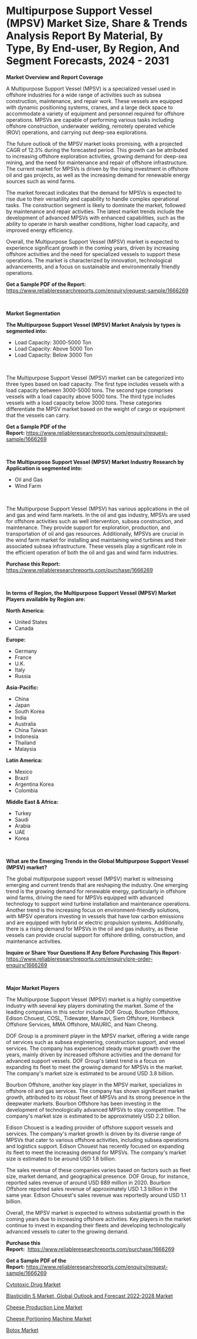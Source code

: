 <p><h1>Multipurpose Support Vessel (MPSV) Market Size, Share & Trends Analysis Report By Material, By Type, By End-user, By Region, And Segment Forecasts, 2024 - 2031</h1></p><p><strong>Market Overview and Report Coverage</strong></p>
<p><p>A Multipurpose Support Vessel (MPSV) is a specialized vessel used in offshore industries for a wide range of activities such as subsea construction, maintenance, and repair work. These vessels are equipped with dynamic positioning systems, cranes, and a large deck space to accommodate a variety of equipment and personnel required for offshore operations. MPSVs are capable of performing various tasks including offshore construction, underwater welding, remotely operated vehicle (ROV) operations, and carrying out deep-sea explorations.</p><p>The future outlook of the MPSV market looks promising, with a projected CAGR of 12.3% during the forecasted period. This growth can be attributed to increasing offshore exploration activities, growing demand for deep-sea mining, and the need for maintenance and repair of offshore infrastructure. The current market for MPSVs is driven by the rising investment in offshore oil and gas projects, as well as the increasing demand for renewable energy sources such as wind farms.</p><p>The market forecast indicates that the demand for MPSVs is expected to rise due to their versatility and capability to handle complex operational tasks. The construction segment is likely to dominate the market, followed by maintenance and repair activities. The latest market trends include the development of advanced MPSVs with enhanced capabilities, such as the ability to operate in harsh weather conditions, higher load capacity, and improved energy efficiency.</p><p>Overall, the Multipurpose Support Vessel (MPSV) market is expected to experience significant growth in the coming years, driven by increasing offshore activities and the need for specialized vessels to support these operations. The market is characterized by innovation, technological advancements, and a focus on sustainable and environmentally friendly operations.</p></p>
<p><strong>Get a Sample PDF of the Report:</strong> <a href="https://www.reliableresearchreports.com/enquiry/request-sample/1666269">https://www.reliableresearchreports.com/enquiry/request-sample/1666269</a></p>
<p>&nbsp;</p>
<p><strong>Market Segmentation</strong></p>
<p><strong>The Multipurpose Support Vessel (MPSV) Market Analysis by types is segmented into:</strong></p>
<p><ul><li>Load Capacity: 3000-5000 Ton</li><li>Load Capacity: Above 5000 Ton</li><li>Load Capacity: Below 3000 Ton</li></ul></p>
<p>&nbsp;</p>
<p><p>The Multipurpose Support Vessel (MPSV) market can be categorized into three types based on load capacity. The first type includes vessels with a load capacity between 3000-5000 tons. The second type comprises vessels with a load capacity above 5000 tons. The third type includes vessels with a load capacity below 3000 tons. These categories differentiate the MPSV market based on the weight of cargo or equipment that the vessels can carry.</p></p>
<p><strong>Get a Sample PDF of the Report:</strong>&nbsp;<a href="https://www.reliableresearchreports.com/enquiry/request-sample/1666269">https://www.reliableresearchreports.com/enquiry/request-sample/1666269</a></p>
<p>&nbsp;</p>
<p><strong>The Multipurpose Support Vessel (MPSV) Market Industry Research by Application is segmented into:</strong></p>
<p><ul><li>Oil and Gas</li><li>Wind Farm</li></ul></p>
<p>&nbsp;</p>
<p><p>The Multipurpose Support Vessel (MPSV) has various applications in the oil and gas and wind farm markets. In the oil and gas industry, MPSVs are used for offshore activities such as well intervention, subsea construction, and maintenance. They provide support for exploration, production, and transportation of oil and gas resources. Additionally, MPSVs are crucial in the wind farm market for installing and maintaining wind turbines and their associated subsea infrastructure. These vessels play a significant role in the efficient operation of both the oil and gas and wind farm industries.</p></p>
<p><strong>Purchase this Report:</strong>&nbsp; <a href="https://www.reliableresearchreports.com/purchase/1666269">https://www.reliableresearchreports.com/purchase/1666269</a></p>
<p>&nbsp;</p>
<p><strong>In terms of Region, the Multipurpose Support Vessel (MPSV) Market Players available by Region are:</strong></p>
<p>
    <p> <strong> North America: </strong>
        <ul>
            <li>United States</li>
            <li>Canada</li>
        </ul>
        </p> 
    <p> <strong> Europe: </strong>
        <ul>
            <li>Germany</li>
            <li>France</li>
            <li>U.K.</li>
            <li>Italy</li>
            <li>Russia</li>
        </ul>
        </p> 
    <p> <strong> Asia-Pacific: </strong>
        <ul>
            <li>China</li>
            <li>Japan</li>
            <li>South Korea</li>
            <li>India</li>
            <li>Australia</li>
            <li>China Taiwan</li>
            <li>Indonesia</li>
            <li>Thailand</li>
            <li>Malaysia</li>
        </ul>
        </p> 
    <p> <strong> Latin America: </strong>
        <ul>
            <li>Mexico</li>
            <li>Brazil</li>
            <li>Argentina Korea</li>
            <li>Colombia</li>
        </ul>
        </p> 
    <p> <strong> Middle East & Africa: </strong>
        <ul>
            <li>Turkey</li>
            <li>Saudi</li>
            <li>Arabia</li>
            <li>UAE</li>
            <li>Korea</li>
        </ul>
    </p>
    </p>
<p>&nbsp;</p>
<p><strong>What are the Emerging Trends in the Global Multipurpose Support Vessel (MPSV) market?</strong></p>
<p><p>The global multipurpose support vessel (MPSV) market is witnessing emerging and current trends that are reshaping the industry. One emerging trend is the growing demand for renewable energy, particularly in offshore wind farms, driving the need for MPSVs equipped with advanced technology to support wind turbine installation and maintenance operations. Another trend is the increasing focus on environment-friendly solutions, with MPSV operators investing in vessels that have low carbon emissions and are equipped with hybrid or electric propulsion systems. Additionally, there is a rising demand for MPSVs in the oil and gas industry, as these vessels can provide crucial support for offshore drilling, construction, and maintenance activities.</p></p>
<p><strong>Inquire or Share Your Questions If Any Before Purchasing This Report</strong>- <a href="https://www.reliableresearchreports.com/enquiry/pre-order-enquiry/1666269">https://www.reliableresearchreports.com/enquiry/pre-order-enquiry/1666269</a></p>
<p>&nbsp;</p>
<p><strong>Major Market Players</strong></p>
<p><p>The Multipurpose Support Vessel (MPSV) market is a highly competitive industry with several key players dominating the market. Some of the leading companies in this sector include DOF Group, Bourbon Offshore, Edison Chouest, COSL, Tidewater, Marnavi, Siem Offshore, Hornbeck Offshore Services, MMA Offshore, MAURIC, and Nam Cheong.</p><p>DOF Group is a prominent player in the MPSV market, offering a wide range of services such as subsea engineering, construction support, and vessel services. The company has experienced steady market growth over the years, mainly driven by increased offshore activities and the demand for advanced support vessels. DOF Group's latest trend is a focus on expanding its fleet to meet the growing demand for MPSVs in the market. The company's market size is estimated to be around USD 3.8 billion.</p><p>Bourbon Offshore, another key player in the MPSV market, specializes in offshore oil and gas services. The company has shown significant market growth, attributed to its robust fleet of MPSVs and its strong presence in the deepwater markets. Bourbon Offshore has been investing in the development of technologically advanced MPSVs to stay competitive. The company's market size is estimated to be approximately USD 2.2 billion.</p><p>Edison Chouest is a leading provider of offshore support vessels and services. The company's market growth is driven by its diverse range of MPSVs that cater to various offshore activities, including subsea operations and logistics support. Edison Chouest has recently focused on expanding its fleet to meet the increasing demand for MPSVs. The company's market size is estimated to be around USD 1.8 billion.</p><p>The sales revenue of these companies varies based on factors such as fleet size, market demand, and geographical presence. DOF Group, for instance, reported sales revenue of around USD 889 million in 2020. Bourbon Offshore reported sales revenue of approximately USD 1.3 billion in the same year. Edison Chouest's sales revenue was reportedly around USD 1.1 billion.</p><p>Overall, the MPSV market is expected to witness substantial growth in the coming years due to increasing offshore activities. Key players in the market continue to invest in expanding their fleets and developing technologically advanced vessels to cater to the growing demand.</p></p>
<p><strong>Purchase this Report:</strong>&nbsp;&nbsp;<a href="https://www.reliableresearchreports.com/purchase/1666269">https://www.reliableresearchreports.com/purchase/1666269</a></p>
<p></p>
<p><strong>Get a Sample PDF of the Report:</strong>&nbsp;<a href="https://www.reliableresearchreports.com/enquiry/request-sample/1666269">https://www.reliableresearchreports.com/enquiry/request-sample/1666269</a></p>
<p><p><a href="https://medium.com/@fosterfahey1016/cytotoxic-drug-market-report-reveals-the-latest-trends-and-growth-opportunities-of-this-market-dd85c087308f">Cytotoxic Drug Market</a></p><p><a href="https://www.linkedin.com/pulse/blasticidin-market-global-outlook-forecast-2022-2028-size-bddce?trackingId=1PELPAeeWdBY5dbo0omOFA%3D%3D">Blasticidin S Market, Global Outlook and Forecast 2022-2028 Market</a></p><p><a href="https://github.com/YashRP12/Market-Research-Report-List-2/blob/main/cheese-production-line-market.md">Cheese Production Line Market</a></p><p><a href="https://github.com/Chiragrp24/Market-Research-Report-List-2/blob/main/cheese-portioning-machine-market.md">Cheese Portioning Machine Market</a></p><p><a href="https://medium.com/@fosterfahey1016/botox-market-furnishes-information-on-market-share-market-trends-and-market-growth-0d240841b549">Botox Market</a></p></p>